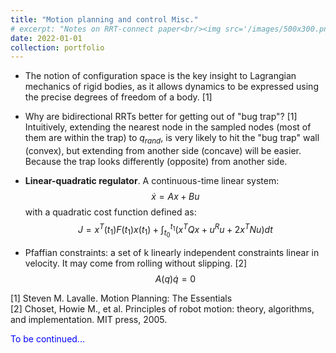 ```yaml
---
title: "Motion planning and control Misc."
# excerpt: "Notes on RRT-connect paper<br/><img src='/images/500x300.png'>"
date: 2022-01-01
collection: portfolio
---
```


* The notion of configuration space is the key insight to Lagrangian mechanics of rigid bodies, as it allows dynamics to be expressed using the precise degrees of freedom of a body. [1]

* Why are bidirectional RRTs better for getting out of "bug trap"? [1] Intuitively, extending the nearest node in the sampled nodes (most of them are within the trap) to $q_{rand}$, is very likely to hit the "bug trap" wall (convex), but extending from another side (concave) will be easier. Because the trap looks differently (opposite) from another side.
* **Linear-quadratic regulator**. A continuous-time linear system:
  $$\dot{x}=Ax+Bu$$
  with a quadratic cost function defined as:
  $$J=x^T(t_1)F(t_1)x(t_1)+\int_{t_0}^{t_1}(x^TQx+u^Ru+2x^TNu)dt$$

* Pfaffian constraints: a set of k linearly independent constraints linear in velocity. It may come from rolling without slipping. [2]
  $$ A(q)\dot{q}=0 $$
  
[1] Steven M. Lavalle. Motion Planning: The Essentials  
[2] Choset, Howie M., et al. Principles of robot motion: theory, algorithms, and implementation. MIT press, 2005.


<span style="color:blue">To be continued...</span>
